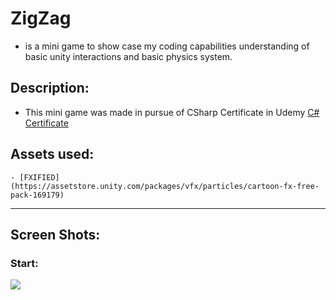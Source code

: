 # ZigZag 
- is a mini game to show case my coding capabilities understanding of basic unity interactions and basic physics system. 

## Description: 
- This mini game was made in pursue of CSharp Certificate in Udemy [C# Certificate](https://www.udemy.com/certificate/UC-03f14883-3f50-49d1-9b82-c16f713bbbf7/) 

## Assets used:
    - [FXIFIED](https://assetstore.unity.com/packages/vfx/particles/cartoon-fx-free-pack-169179)

-------------------------------------------------------------------------------
## Screen Shots: 
### Start:
![](https://github.com/Majd-Yahia/ZigZag/blob/main/gifs/fruitninja.gif) 